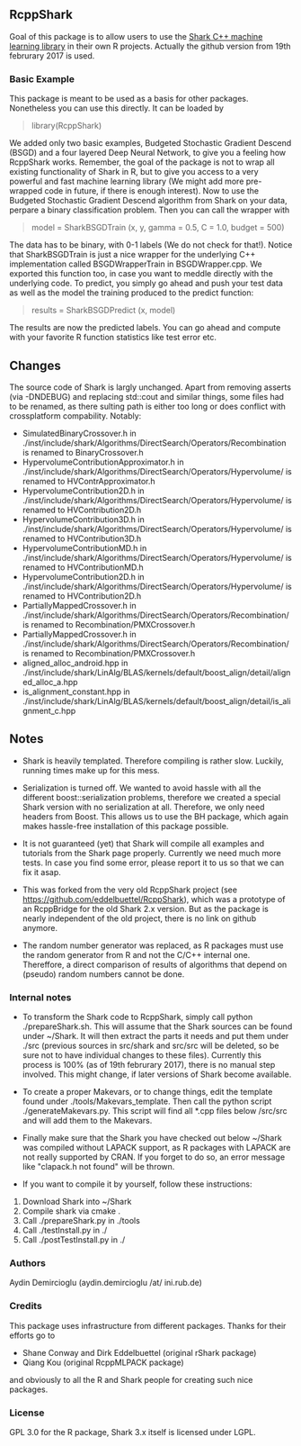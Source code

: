 ## RcppShark

Goal of this package is to allow users to use the 
[Shark C++ machine learning library](http://image.diku.dk/shark/sphinx_pages/build/html/index.html)
in their own R projects. Actually the github version from 19th februrary 2017 is used.



### Basic Example 

This package is meant to be used as a basis for other packages. Nonetheless you can use this directly.
It can be loaded by 

> library(RcppShark)

We added only two basic examples, Budgeted Stochastic Gradient Descend (BSGD) and a four layered Deep Neural Network, to give you a feeling how RcppShark works. Remember, the goal of the package is not to wrap all existing functionality of Shark in R, but to give you access to a very powerful and fast machine learning library (We might add more pre-wrapped code in future, if there is enough interest). Now to use the Budgeted Stochastic Gradient Descend algorithm from Shark on your data, perpare a binary classification problem. Then you can call the wrapper with

> model = SharkBSGDTrain (x, y, gamma = 0.5, C = 1.0, budget = 500)

The data has to be binary, with 0-1 labels (We do not check for that!). Notice that SharkBSGDTrain is just a nice wrapper for the underlying C++ implementation called BSGDWrapperTrain in BSGDWrapper.cpp. We exported this function too, in case you want to meddle directly with the underlying code. To predict, you simply go ahead and push your test data as well as the model the training produced to the predict function:

> results = SharkBSGDPredict (x, model)

The results are now the predicted labels. You can go ahead and compute with your favorite R function statistics like test error etc.


## Changes

The source code of Shark is largly unchanged. Apart from removing asserts (via -DNDEBUG) and replacing std::cout and similar things, some files had to be renamed, as there sulting path is either too long or does conflict with crossplatform compability. Notably:

- SimulatedBinaryCrossover.h in ./inst/include/shark/Algorithms/DirectSearch/Operators/Recombination is renamed to BinaryCrossover.h
- HypervolumeContributionApproximator.h in ./inst/include/shark/Algorithms/DirectSearch/Operators/Hypervolume/ is renamed to HVContrApproximator.h
- HypervolumeContribution2D.h in ./inst/include/shark/Algorithms/DirectSearch/Operators/Hypervolume/  is renamed to  HVContribution2D.h
- HypervolumeContribution3D.h in ./inst/include/shark/Algorithms/DirectSearch/Operators/Hypervolume/  is renamed to  HVContribution3D.h
- HypervolumeContributionMD.h in ./inst/include/shark/Algorithms/DirectSearch/Operators/Hypervolume/  is renamed to  HVContributionMD.h
- HypervolumeContribution2D.h in ./inst/include/shark/Algorithms/DirectSearch/Operators/Hypervolume/  is renamed to  HVContribution2D.h
- PartiallyMappedCrossover.h in ./inst/include/shark/Algorithms/DirectSearch/Operators/Recombination/ is renamed to Recombination/PMXCrossover.h
- PartiallyMappedCrossover.h in ./inst/include/shark/Algorithms/DirectSearch/Operators/Recombination/ is renamed to Recombination/PMXCrossover.h
- aligned_alloc_android.hpp in ./inst/include/shark/LinAlg/BLAS/kernels/default/boost_align/detail/aligned_alloc_a.hpp
- is_alignment_constant.hpp in ./inst/include/shark/LinAlg/BLAS/kernels/default/boost_align/detail/is_alignment_c.hpp





## Notes

- Shark is heavily templated. Therefore compiling is rather slow. Luckily, running times make up for this mess.

- Serialization is turned off. We wanted to avoid hassle with all the different boost::serialization problems, therefore we created a special Shark version with no serialization at all. Therefore, we only need headers from Boost. This allows us to use the BH package, which again makes hassle-free installation of this package possible.

- It is not guaranteed (yet) that Shark will compile all examples and tutorials from the Shark page properly. Currently we need much more tests. In case you find some error, please report it to us so that we can fix it asap.

- This was forked from the very old RcppShark project (see https://github.com/eddelbuettel/RcppShark), which was a prototype of an RcppBridge for the old Shark 2.x version. But as the package is nearly independent of the old project, there is no link on github anymore.

- The random number generator was replaced, as R packages must use the random generator from R and not the C/C++ internal one. Thereffore, a direct comparison of results of algorithms that depend on (pseudo) random numbers cannot be done.



### Internal notes

- To transform the Shark code to RcppShark, simply call python ./prepareShark.sh. This will assume that the Shark sources can be found under ~/Shark. It will then extract the parts it needs and put them under ./src (previous sources in src/shark and src/src will be deleted, so be sure not to have individual changes to these files). Currently this process is 100% (as of 19th februrary 2017), there is no manual step involved. This might change, if later versions of Shark become available.

- To create a proper Makevars, or to change things, edit the template found under ./tools/Makevars_template. Then call the python script ./generateMakevars.py. This script will find all *.cpp files below /src/src and will add them to the Makevars. 

- Finally make sure that the Shark you have checked out below ~/Shark was compiled without LAPACK support, as R packages with LAPACK are not really supported by CRAN. If you forget to do so, an error message like "clapack.h not found" will be thrown. 

- If you want to compile it by yourself, follow these instructions:

1. Download Shark into ~/Shark
2. Compile shark via cmake .
3. Call ./prepareShark.py in ./tools
4. Call ./testInstall.py in ./
5. Call ./postTestInstall.py in ./


### Authors

Aydin Demircioglu (aydin.demircioglu /at/ ini.rub.de)



### Credits

This package uses infrastructure from different packages. Thanks for their efforts go to

- Shane Conway and Dirk Eddelbuettel (original rShark package)
- Qiang Kou (original RcppMLPACK package)

and obviously to all the R and Shark people for creating such nice packages.



### License

GPL 3.0 for the R package, Shark 3.x itself is licensed under LGPL.


